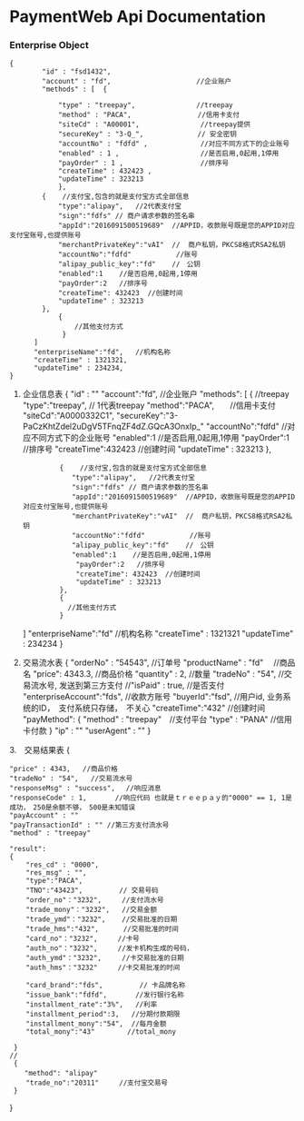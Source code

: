 # PaymentWeb Api Documentation


### Enterprise Object
```
{
        "id" : "fsd1432",
        "account" : "fd",                     //企业账户
        "methods" : [  {                
        
            "type" : "treepay",               //treepay
            "method" : "PACA",　　             //信用卡支付
            "siteCd" : "A00001",               //treepay提供
            "secureKey" : "3-Q_",　　　　　　　　// 安全密钥
            "accountNo" : "fdfd" ,             //对应不同方式下的企业账号
            "enabled" : 1 ,                    //是否启用,0起用,1停用
            "payOrder" : 1 ,                   //排序号
            "createTime" : 432423 ,           
            "updateTime" : 323213
            },
        {    //支付宝,包含的就是支付宝方式全部信息
            "type":"alipay",   //2代表支付宝  
            "sign":"fdfs" // 商户请求参数的签名串
            "appId":"2016091500519689"  //APPID，收款账号既是您的APPID对应支付宝账号,也提供账号
            "merchantPrivateKey":"vAI"  //  商户私钥，PKCS8格式RSA2私钥
            "accountNo":"fdfd"           //账号
            "alipay_public_key":"fd"    //　公钥
            "enabled":1    //是否启用,0起用,1停用
            "payOrder":2   //排序号
            "createTime": 432423  //创建时间
            "updateTime" : 323213
        },
            {  
                //其他支付方式
             }
      ]
      "enterpriseName":"fd",   //机构名称
      "createTime" : 1321321,
      "updateTime" : 234234,
}
```




1. 企业信息表
{
    "id" : ""
    "account":"fd",  //企业账户
    "methods": [  {        //treepay 
                    "type":"treepay",     // 1代表treepay
                    "method":"PACA",　　//信用卡支付
                    "siteCd":"A0000332C1",
                    "secureKey":"3-PaCzKhtZdel2uDgV5TFnqZF4dZ.GQcA3OnxIp_"
                    "accountNo":"fdfd" //对应不同方式下的企业账号
                    "enabled":1    //是否启用,0起用,1停用
                    "payOrder":1   //排序号
                    "createTime":432423  //创建时间
                    "updateTime" : 323213
                },
                
                {    //支付宝,包含的就是支付宝方式全部信息
                   "type":"alipay",   //2代表支付宝  
                   "sign":"fdfs" // 商户请求参数的签名串
                   "appId":"2016091500519689"  //APPID，收款账号既是您的APPID对应支付宝账号,也提供账号
                   "merchantPrivateKey":"vAI"  //  商户私钥，PKCS8格式RSA2私钥
                   "accountNo":"fdfd"           //账号
                   "alipay_public_key":"fd"    //　公钥
                   "enabled":1    //是否启用,0起用,1停用
                    "payOrder":2   //排序号
                    "createTime": 432423  //创建时间
                    "updateTime" : 323213
                },
                {  
                  //其他支付方式
                }
     ]
     "enterpriseName":"fd"   //机构名称
     "createTime" : 1321321
     "updateTime" : 234234
}


2. 交易流水表
{
    "orderNo" : "54543", //订单号
    "productName" : "fd"　 //商品名
    "price": 4343.3,    //商品价格
    "quantity" : 2,      //数量
    "tradeNo" : "54",    //交易流水号, 发送到第三方支付
    //"isPaid" : true,   //是否支付
    "enterpriseAccount":"fds",  //收款方账号
    "buyerId":"fsd",    //用户id, 业务系统的ID，　支付系统只存储，　不关心
    "createTime":"432"  //创建时间
    "payMethod": {
            "method" : "treepay"　//支付平台
            "type" : "PANA"     //信用卡付款
    }
    "ip" : ""
    "userAgent" : ""
}

3.　交易结果表
{
    
    "price" : 4343,   //商品价格
    "tradeNo" : "54",   //交易流水号
    "responseMsg" : "success", 　//响应消息
    "responseCode" : 1,  　　　//响应代码 也就是ｔｒｅｅｐａｙ的"0000" == 1, 1是成功，　250是余额不够，　500是未知错误
    "payAccount" : ""
    "payTransactionId" : "" //第三方支付流水号
    "method" : "treepay"
    
    "result":
    { 
        "res_cd" : "0000",
        "res_msg" : "",
        "type":"PACA",
        "TNO":"43423",         // 交易号码
        "order_no"："3232",     //支付流水号
        "trade_mony"："3232",   //交易金额
        "trade_ymd"："3232",    //交易批准的日期
        "trade_hms":"432",      //交易批准的时间
        "card_no"："3232",     //卡号
        "auth_no"："3232",     //发卡机构生成的号码，
        "auth_ymd"："3232",     //卡交易批准的日期
        "auth_hms"："3232"     //卡交易批准的时间
    
        "card_brand":"fds",         // 卡品牌名称
        "issue_bank":"fdfd",       //发行银行名称
        "installment_rate":"3%",   //利率
        "installment_period":3,   //分期付款期限
        "installment_mony":"54",  //每月金额
        "total_mony":"43"        //total_mony
    
     }
    //
     {
      　"method": "alipay"
        "trade_no":"20311"     //支付宝交易号
     }
}          










































